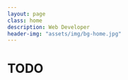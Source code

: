 ```yaml
---
layout: page
class: home
description: Web Developer
header-img: "assets/img/bg-home.jpg"
---
```


# TODO
